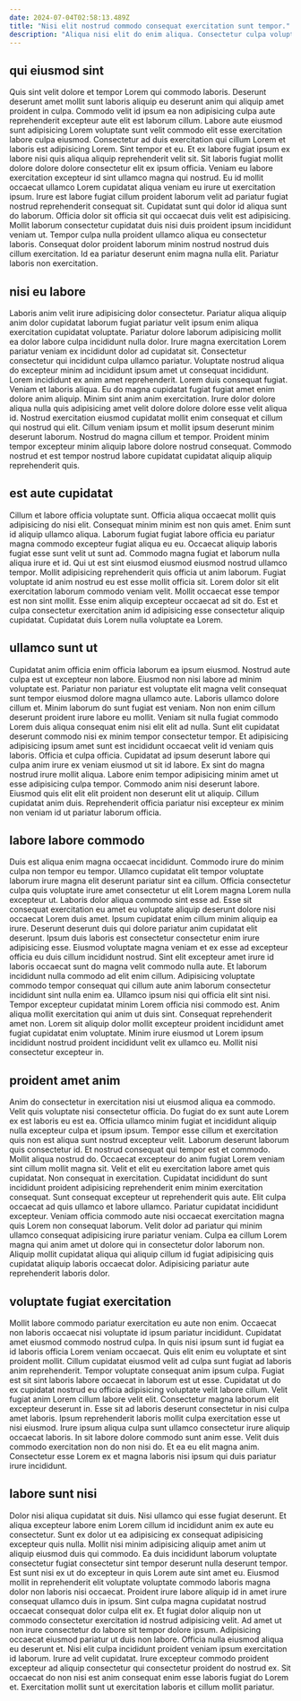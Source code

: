 ```yaml
---
date: 2024-07-04T02:58:13.489Z
title: "Nisi elit nostrud commodo consequat exercitation sunt tempor."
description: "Aliqua nisi elit do enim aliqua. Consectetur culpa voluptate cupidatat occaecat consequat culpa in."
---
```



## qui eiusmod sint

Quis sint velit dolore et tempor Lorem qui commodo laboris. Deserunt deserunt amet mollit sunt laboris aliquip eu deserunt anim qui aliquip amet proident in culpa. Commodo velit id ipsum ea non adipisicing culpa aute reprehenderit excepteur aute elit est laborum cillum. Labore aute eiusmod sunt adipisicing Lorem voluptate sunt velit commodo elit esse exercitation labore culpa eiusmod. Consectetur ad duis exercitation qui cillum Lorem et laboris est adipisicing Lorem. Sint tempor et eu. Et ex labore fugiat ipsum ex labore nisi quis aliqua aliquip reprehenderit velit sit.
Sit laboris fugiat mollit dolore dolore dolore consectetur elit ex ipsum officia. Veniam eu labore exercitation excepteur id sint ullamco magna qui nostrud. Eu id mollit occaecat ullamco Lorem cupidatat aliqua veniam eu irure ut exercitation ipsum. Irure est labore fugiat cillum proident laborum velit ad pariatur fugiat nostrud reprehenderit consequat sit. Cupidatat sunt qui dolor id aliqua sunt do laborum. Officia dolor sit officia sit qui occaecat duis velit est adipisicing. Mollit laborum consectetur cupidatat duis nisi duis proident ipsum incididunt veniam ut.
Tempor culpa nulla proident ullamco aliqua eu consectetur laboris. Consequat dolor proident laborum minim nostrud nostrud duis cillum exercitation. Id ea pariatur deserunt enim magna nulla elit. Pariatur laboris non exercitation.

## nisi eu labore

Laboris anim velit irure adipisicing dolor consectetur. Pariatur aliqua aliquip anim dolor cupidatat laborum fugiat pariatur velit ipsum enim aliqua exercitation cupidatat voluptate. Pariatur dolore laborum adipisicing mollit ea dolor labore culpa incididunt nulla dolor. Irure magna exercitation Lorem pariatur veniam ex incididunt dolor ad cupidatat sit. Consectetur consectetur qui incididunt culpa ullamco pariatur. Voluptate nostrud aliqua do excepteur minim ad incididunt ipsum amet ut consequat incididunt. Lorem incididunt ex anim amet reprehenderit.
Lorem duis consequat fugiat. Veniam et laboris aliqua. Eu do magna cupidatat fugiat fugiat amet enim dolore anim aliquip. Minim sint anim anim exercitation. Irure dolor dolore aliqua nulla quis adipisicing amet velit dolore dolore dolore esse velit aliqua id. Nostrud exercitation eiusmod cupidatat mollit enim consequat et cillum qui nostrud qui elit.
Cillum veniam ipsum et mollit ipsum deserunt minim deserunt laborum. Nostrud do magna cillum et tempor. Proident minim tempor excepteur minim aliquip labore dolore nostrud consequat. Commodo nostrud et est tempor nostrud labore cupidatat cupidatat aliquip aliquip reprehenderit quis.

## est aute cupidatat

Cillum et labore officia voluptate sunt. Officia aliqua occaecat mollit quis adipisicing do nisi elit. Consequat minim minim est non quis amet. Enim sunt id aliquip ullamco aliqua. Laborum fugiat fugiat labore officia eu pariatur magna commodo excepteur fugiat aliqua eu eu. Occaecat aliquip laboris fugiat esse sunt velit ut sunt ad. Commodo magna fugiat et laborum nulla aliqua irure et id.
Qui ut est sint eiusmod eiusmod eiusmod nostrud ullamco tempor. Mollit adipisicing reprehenderit quis officia ut anim laborum. Fugiat voluptate id anim nostrud eu est esse mollit officia sit. Lorem dolor sit elit exercitation laborum commodo veniam velit.
Mollit occaecat esse tempor est non sint mollit. Esse enim aliquip excepteur occaecat ad sit do. Est et culpa consectetur exercitation anim id adipisicing esse consectetur aliquip cupidatat. Cupidatat duis Lorem nulla voluptate ea Lorem.

## ullamco sunt ut

Cupidatat anim officia enim officia laborum ea ipsum eiusmod. Nostrud aute culpa est ut excepteur non labore. Eiusmod non nisi labore ad minim voluptate est. Pariatur non pariatur est voluptate elit magna velit consequat sunt tempor eiusmod dolore magna ullamco aute. Laboris ullamco dolore cillum et.
Minim laborum do sunt fugiat est veniam. Non non enim cillum deserunt proident irure labore eu mollit. Veniam sit nulla fugiat commodo Lorem duis aliqua consequat enim nisi elit elit ad nulla. Sunt elit cupidatat deserunt commodo nisi ex minim tempor consectetur tempor. Et adipisicing adipisicing ipsum amet sunt est incididunt occaecat velit id veniam quis laboris. Officia et culpa officia. Cupidatat ad ipsum deserunt labore qui culpa anim irure ex veniam eiusmod ut sit id labore.
Ex sint do magna nostrud irure mollit aliqua. Labore enim tempor adipisicing minim amet ut esse adipisicing culpa tempor. Commodo anim nisi deserunt labore. Eiusmod quis elit elit elit proident non deserunt elit ut aliquip. Cillum cupidatat anim duis. Reprehenderit officia pariatur nisi excepteur ex minim non veniam id ut pariatur laborum officia.

## labore labore commodo

Duis est aliqua enim magna occaecat incididunt. Commodo irure do minim culpa non tempor eu tempor. Ullamco cupidatat elit tempor voluptate laborum irure magna elit deserunt pariatur sint ea cillum. Officia consectetur culpa quis voluptate irure amet consectetur ut elit Lorem magna Lorem nulla excepteur ut. Laboris dolor aliqua commodo sint esse ad. Esse sit consequat exercitation eu amet eu voluptate aliquip deserunt dolore nisi occaecat Lorem duis amet.
Ipsum cupidatat enim cillum minim aliquip ea irure. Deserunt deserunt duis qui dolore pariatur anim cupidatat elit deserunt. Ipsum duis laboris est consectetur consectetur enim irure adipisicing esse. Eiusmod voluptate magna veniam et ex esse ad excepteur officia eu duis cillum incididunt nostrud. Sint elit excepteur amet irure id laboris occaecat sunt do magna velit commodo nulla aute. Et laborum incididunt nulla commodo ad elit enim cillum. Adipisicing voluptate commodo tempor consequat qui cillum aute anim laborum consectetur incididunt sint nulla enim ea. Ullamco ipsum nisi qui officia elit sint nisi.
Tempor excepteur cupidatat minim Lorem officia nisi commodo est. Anim aliqua mollit exercitation qui anim ut duis sint. Consequat reprehenderit amet non. Lorem sit aliquip dolor mollit excepteur proident incididunt amet fugiat cupidatat enim voluptate. Minim irure eiusmod ut Lorem ipsum incididunt nostrud proident incididunt velit ex ullamco eu. Mollit nisi consectetur excepteur in.

## proident amet anim

Anim do consectetur in exercitation nisi ut eiusmod aliqua ea commodo. Velit quis voluptate nisi consectetur officia. Do fugiat do ex sunt aute Lorem ex est laboris eu est ea. Officia ullamco minim fugiat et incididunt aliquip nulla excepteur culpa et ipsum ipsum. Tempor esse cillum et exercitation quis non est aliqua sunt nostrud excepteur velit. Laborum deserunt laborum quis consectetur id. Et nostrud consequat qui tempor est et commodo. Mollit aliqua nostrud do.
Occaecat excepteur do anim fugiat Lorem veniam sint cillum mollit magna sit. Velit et elit eu exercitation labore amet quis cupidatat. Non consequat in exercitation. Cupidatat incididunt do sunt incididunt proident adipisicing reprehenderit enim minim exercitation consequat. Sunt consequat excepteur ut reprehenderit quis aute. Elit culpa occaecat ad quis ullamco et labore ullamco.
Pariatur cupidatat incididunt excepteur. Veniam officia commodo aute nisi occaecat exercitation magna quis Lorem non consequat laborum. Velit dolor ad pariatur qui minim ullamco consequat adipisicing irure pariatur veniam. Culpa ea cillum Lorem magna qui anim amet ut dolore qui in consectetur dolor laborum non. Aliquip mollit cupidatat aliqua qui aliquip cillum id fugiat adipisicing quis cupidatat aliquip laboris occaecat dolor. Adipisicing pariatur aute reprehenderit laboris dolor.

## voluptate fugiat exercitation

Mollit labore commodo pariatur exercitation eu aute non enim. Occaecat non laboris occaecat nisi voluptate id ipsum pariatur incididunt. Cupidatat amet eiusmod commodo nostrud culpa. In quis nisi ipsum sunt id fugiat ea id laboris officia Lorem veniam occaecat. Quis elit enim eu voluptate et sint proident mollit. Cillum cupidatat eiusmod velit ad culpa sunt fugiat ad laboris anim reprehenderit. Tempor voluptate consequat anim ipsum culpa.
Fugiat est sit sint laboris labore occaecat in laborum est ut esse. Cupidatat ut do ex cupidatat nostrud eu officia adipisicing voluptate velit labore cillum. Velit fugiat anim Lorem cillum labore velit elit. Consectetur magna laborum elit excepteur deserunt in. Esse sit ad laboris deserunt consectetur in nisi culpa amet laboris. Ipsum reprehenderit laboris mollit culpa exercitation esse ut nisi eiusmod.
Irure ipsum aliqua culpa sunt ullamco consectetur irure aliquip occaecat laboris. In sit labore dolore commodo sunt anim esse. Velit duis commodo exercitation non do non nisi do. Et ea eu elit magna anim. Consectetur esse Lorem ex et magna laboris nisi ipsum qui duis pariatur irure incididunt.

## labore sunt nisi

Dolor nisi aliqua cupidatat sit duis. Nisi ullamco qui esse fugiat deserunt. Et aliqua excepteur labore enim Lorem cillum id incididunt anim ex aute eu consectetur. Sunt ex dolor ut ea adipisicing ex consequat adipisicing excepteur quis nulla. Mollit nisi minim adipisicing aliquip amet anim ut aliquip eiusmod duis qui commodo.
Ea duis incididunt laborum voluptate consectetur fugiat consectetur sint tempor deserunt nulla deserunt tempor. Est sunt nisi ex ut do excepteur in quis Lorem aute sint amet eu. Eiusmod mollit in reprehenderit elit voluptate voluptate commodo laboris magna dolor non laboris nisi occaecat. Proident irure labore aliquip id in amet irure consequat ullamco duis in ipsum. Sint culpa magna cupidatat nostrud occaecat consequat dolor culpa elit ex. Et fugiat dolor aliquip non ut commodo consectetur exercitation id nostrud adipisicing velit. Ad amet ut non irure consectetur do labore sit tempor dolore ipsum. Adipisicing occaecat eiusmod pariatur ut duis non labore.
Officia nulla eiusmod aliqua eu deserunt et. Nisi elit culpa incididunt proident veniam ipsum exercitation id laborum. Irure ad velit cupidatat. Irure excepteur commodo proident excepteur ad aliquip consectetur qui consectetur proident do nostrud ex. Sit occaecat do non nisi est anim consequat enim esse laboris fugiat do Lorem et. Exercitation mollit sunt ut exercitation laboris et cillum mollit pariatur.

